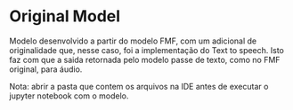 # Original Model

Modelo desenvolvido a partir do modelo FMF, com um adicional de originalidade que, nesse caso, foi a implementação do Text to speech. Isto faz com que a saida retornada pelo modelo passe de texto, como no FMF original, para áudio.

Nota: abrir a pasta que contem os arquivos na IDE antes de executar o jupyter notebook com o modelo.
